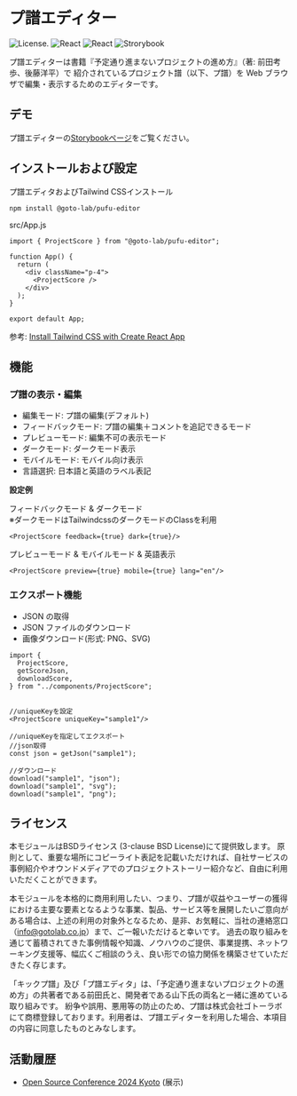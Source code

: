 # プ譜エディター

![License](https://img.shields.io/badge/License-BSD_3--Clause-blue.svg).
![React](https://img.shields.io/badge/react-v18.2.0-blue)
![React](https://img.shields.io/badge/tailwindcss-v3.4.15-blue)
![Strorybook](https://img.shields.io/badge/storybook-v8.0.4-red)

プ譜エディターは書籍『予定通り進まないプロジェクトの進め方』（著: 前田考歩、後藤洋平）で
紹介されているプロジェクト譜（以下、プ譜）を Web ブラウザで編集・表示するためのエディターです。

## デモ

プ譜エディターの[Storybookページ](https://goto-lab.github.io/pufu-editor)をご覧ください。

## インストールおよび設定

プ譜エディタおよびTailwind CSSインストール

```
npm install @goto-lab/pufu-editor
```

src/App.js

```
import { ProjectScore } from "@goto-lab/pufu-editor";

function App() {
  return (
    <div className="p-4">
      <ProjectScore />
    </div>
  );
}

export default App;
```

参考: [Install Tailwind CSS with Create React App](https://tailwindcss.com/docs/guides/create-react-app)

## 機能

### プ譜の表示・編集

- 編集モード: プ譜の編集(デフォルト)
- フィードバックモード: プ譜の編集＋コメントを追記できるモード
- プレビューモード: 編集不可の表示モード
- ダークモード: ダークモード表示
- モバイルモード: モバイル向け表示
- 言語選択: 日本語と英語のラベル表記

**設定例**

フィードバックモード & ダークモード  
※ダークモードはTailwindcssのダークモードのClassを利用

```
<ProjectScore feedback={true} dark={true}/>
```

プレビューモード & モバイルモード & 英語表示

```
<ProjectScore preview={true} mobile={true} lang="en"/>
```

### エクスポート機能

- JSON の取得
- JSON ファイルのダウンロード
- 画像ダウンロード(形式: PNG、SVG)

```
import {
  ProjectScore,
  getScoreJson,
  downloadScore,
} from "../components/ProjectScore";


//uniqueKeyを設定
<ProjectScore uniqueKey="sample1"/>

//uniqueKeyを指定してエクスポート
//json取得
const json = getJson("sample1");

//ダウンロード
download("sample1", "json");
download("sample1", "svg");
download("sample1", "png");
```

## ライセンス

本モジュールはBSDライセンス (3-clause BSD License)にて提供致します。
原則として、重要な場所にコピーライト表記を記載いただければ、自社サービスの事例紹介やオウンドメディアでのプロジェクトストーリー紹介など、自由に利用いただくことができます。

本モジュールを本格的に商用利用したい、つまり、プ譜が収益やユーザーの獲得における主要な要素となるような事業、製品、サービス等を展開したいご意向がある場合は、上述の利用の対象外となるため、是非、お気軽に、当社の連絡窓口（info@gotolab.co.jp）まで、ご一報いただけると幸いです。
過去の取り組みを通じて蓄積されてきた事例情報や知識、ノウハウのご提供、事業提携、ネットワーキング支援等、幅広くご相談のうえ、良い形での協力関係を構築させていただきたく存じます。

「キックプ譜」及び「プ譜エディタ」は、「予定通り進まないプロジェクトの進め方」の共著者である前田氏と、開発者である山下氏の両名と一緒に進めている取り組みです。
紛争や誤用、悪用等の防止のため、プ譜は株式会社ゴトーラボにて商標登録しております。利用者は、プ譜エディターを利用した場合、本項目の内容に同意したものとみなします。

## 活動履歴

- [Open Source Conference 2024 Kyoto](https://event.ospn.jp/osc2024-kyoto/) (展示)
